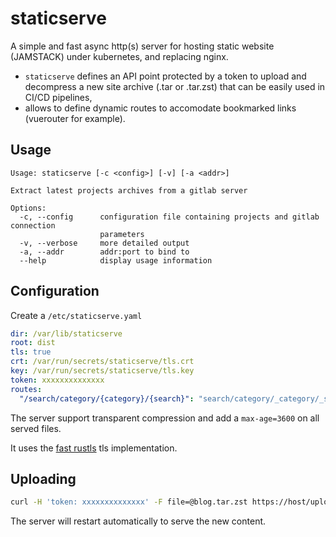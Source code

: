 # staticserve

A simple and fast async http(s) server for hosting static website (JAMSTACK) under kubernetes, and replacing nginx.
- `staticserve` defines an API point protected by a token to upload and decompress a new site archive (.tar or
  .tar.zst) that can be easily used in CI/CD pipelines,
- allows to define dynamic routes to accomodate bookmarked links (vuerouter for example).

## Usage

```
Usage: staticserve [-c <config>] [-v] [-a <addr>]

Extract latest projects archives from a gitlab server

Options:
  -c, --config      configuration file containing projects and gitlab connection
                    parameters
  -v, --verbose     more detailed output
  -a, --addr        addr:port to bind to
  --help            display usage information
```

## Configuration

Create a `/etc/staticserve.yaml`

```yaml
dir: /var/lib/staticserve
root: dist
tls: true
crt: /var/run/secrets/staticserve/tls.crt
key: /var/run/secrets/staticserve/tls.key
token: xxxxxxxxxxxxxx
routes:
  "/search/category/{category}/{search}": "search/category/_category/_search.html"
```

The server support transparent compression and add a `max-age=3600` on all served files.

It uses the [fast rustls](https://jbp.io/2019/07/01/rustls-vs-openssl-performance.html) tls implementation.

## Uploading

```sh
curl -H 'token: xxxxxxxxxxxxxx' -F file=@blog.tar.zst https://host/upload
```

The server will restart automatically to serve the new content.
